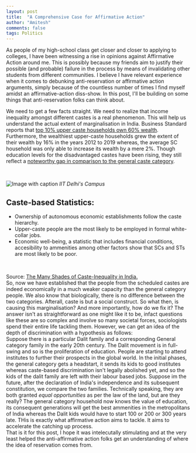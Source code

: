 ```yaml
---
layout: post
title:  "A Comprehensive Case for Affirmative Action"
author: "Amitesh"
comments: false
tags: Politics
---
```


As people of my high-school class get closer and closer to applying to colleges, I have been witnessing a rise in opinions against Affirmative Action around me. This is possibly
because my friends aim to justify their possible (and probable) failure in the process by means of invalidating other students from different communities. I believe I have relevant experience when it comes to debunking anti-reservation or affirmative action arguments, simply because of the countless number of times I find myself amidst an affirmative-action diss-show. In this post, I'll be building on some things that anti-reservation folks can think about.
<br>

We need to get a few facts straight. We need to realize that income inequality amongst different castes is a real phenomenon. This will help us understand the actual extent of 
marginalisation in India. Business Standard reports that [top 10% upper caste households own 60% wealth](https://www.business-standard.com/article/current-affairs/income-inequality-in-india-top-10-upper-caste-households-own-60-wealth-119011400105_1.html#:~:text=Inequality%20between%20castes&text=SC%20and%20ST%20households%20earn,than%20the%20annual%20Indian%20average.). Furthermore, the wealthiest upper-caste households grew the extent of their wealth by 16% in the years 2012 to 2019 whereas, the average SC household was only able to increase its wealth by a mere 2%. Though education levels for the disadvantaged castes have been rising, they still reflect a [noteworthy gap in comparison to the general caste category](https://theprint.in/opinion/education-levels-of-sc-st-obc-rising-a-new-study-looks-at-caste-gap-in-jobs-income-too/606200/).

<br>

![Image with caption](https://timesofindia.indiatimes.com/photo/58944050.cms "IIT Delhi")
_IIT Delhi's Campus_

## Caste-based Statistics:
- Ownership of autonomous economic establishments follow the caste hierarchy.
- Upper-caste people are the most likely to be employed in formal white-collar jobs.
- Economic well-being, a statistic that includes financial conditions, accesibility to ammenities among other factors show that SCs and STs are most likely to be poor.
<br>

Source: [The Many Shades of Caste-Inequality in India.](https://www.livemint.com/Politics/ino3tfMYVsd6VVGUdWXB8H/The-many-shades-of-caste-inequality-in-India.html)
<br>
So, now we have established that the people from the scheduled castes are indeed economically in a much weaker capacity than the general category people. We also know that biologically, there is no difference between the two categories. Afterall, caste is but a social construct. So what then, is causing this marginalisation? And more importantly,
how do we fix it? The answer isn't as straightforward as one might like it to be, infact questions like these are so complex and involve so many societal forces, sociologists spend their entire life tackling them. However, we can get an idea of the depth of discrimination with a hypothesis as follows:
<br>
Suppose there is a particular Dalit family and a corresponding General category family in the early 20th century. The Dalit movement is in full-swing and so is the proliferation of education. People are starting to attend institutes to further their prospects in the global world. In the initial phases, the general category gets a headstart, it sends its kids to good institutes whereas caste-based discrimination isn't legally abolished yet, and so the kids of the dalit family are left with their labour based jobs. Suppose im the future, after the declaration of India's independence and its subsequent constitution, we compare the two families. Technically speaking, they are both granted *equal opportunities* as per the law of the land, but are they really? The general category household now knows the value of education, its consequent generations will get the best ammenities in the metropolitans of India whereas the Dalit kids would have to start 100 or 200 or 300 years late. THis is exactly what affirmative action aims to tackle. It aims to accelerate the catching up process.
<br>
That is it for this post, I hope it was intelecutally stimulating and at the very least helped the anti-affirmative action folks get an understanding of where the idea of reservation comes from.
